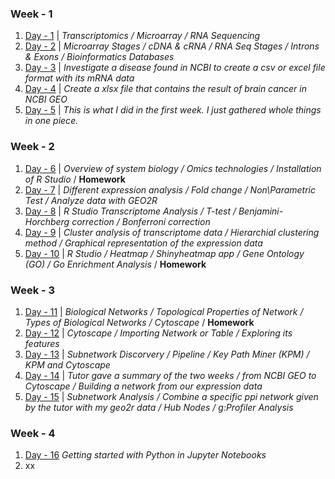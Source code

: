 ### Week - 1
1. [Day - 1](/Week-1/Day-1/Day-1.md) | _Transcriptomics / Microarray / RNA Sequencing_
1. [Day - 2](/Week-1/Day-2/Day-2.md) | _Microarray Stages / cDNA & cRNA / RNA Seq Stages / Introns & Exons / Bioinformatics Databases_
1. [Day - 3](/Week-1/Day-3/)  | _Investigate a disease found in NCBI to create a csv or excel file format with its mRNA data_
1. [Day - 4](/Week-1/Day-4/) | _Create a xlsx file that contains the result of brain cancer in NCBI GEO_
1. [Day - 5](/Week-1/Day-5/Day-5.md) | _This is what I did in the first week. I just gathered whole things in one piece._

### Week - 2
1. [Day - 6](/Week-2/Day-6/) | _Overview of system biology / Omics technologies / Installation of R Studio_ / **Homework**
1. [Day - 7](/Week-2/Day-7/) | _Different expression analysis / Fold change / Non\Parametric Test / Analyze data with GEO2R_
1. [Day - 8](/Week-2/Day-8/) | _R Studio Transcriptome Analysis / T-test / Benjamini-Horchberg correction / Bonferroni correction_
1. [Day - 9](/Week-2/Day-9/) | _Cluster analysis of transcriptome data / Hierarchial clustering method / Graphical representation of the expression data_
1. [Day - 10](/Week-2/Day-10/) | _R Studio / Heatmap / Shinyheatmap app / Gene Ontology (GO) / Go Enrichment Analysis_ / **Homework**

### Week - 3

1. [Day - 11](/Week-3/Day-11/Day-11.md) | _Biological Networks / Topological Properties of Network / Types of Biological Networks / Cytoscape_ / **Homework**
1. [Day - 12](/Week-3/Day-12/Day-12.md) | _Cytoscape / Importing Network or Table / Exploring its features_
1. [Day - 13](/Week-3/Day-13/Day-13.md) | _Subnetwork Discorvery / Pipeline / Key Path Miner (KPM) /  KPM and Cytoscape_
1. [Day - 14](/Week-3/Day-14/Day-14.md) | _Tutor gave a summary of the two weeks / from NCBI GEO to Cytoscape / Building a network from our expression data_
1. [Day - 15](/Week-3/Day-15/Day-15.md) | _Subnetwork Analysis / Combine a specific ppi network given by the tutor with my geo2r data / Hub Nodes / g:Profiler Analysis_

### Week - 4
1. [Day - 16](Week-4/Day-16/Day-16.ipynb) _Getting started with Python in Jupyter Notebooks_
1. xx


